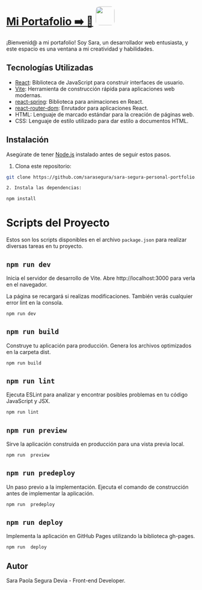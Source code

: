 # [Mi Portafolio ➡️ 💼](https://sarasegura.github.io/sara-segura-personal-portfolio/) <img src="https://github.com/sarasegura/sara-segura-personal-portfolio/assets/137323950/a4fbe15d-b50d-4092-8c11-a9429d737760" width="50" style="border-radius: 10px;">



¡Bienvenid@ a mi portafolio! Soy Sara, un desarrollador web entusiasta, y este espacio es una ventana a mi creatividad y habilidades. 
## Tecnologías Utilizadas

- [React](https://reactjs.org/): Biblioteca de JavaScript para construir interfaces de usuario.
- [Vite](https://vitejs.dev/): Herramienta de construcción rápida para aplicaciones web modernas.
- [react-spring](https://react-spring.io/): Biblioteca para animaciones en React.
- [react-router-dom](https://reactrouter.com/): Enrutador para aplicaciones React.
- HTML: Lenguaje de marcado estándar para la creación de páginas web.
- CSS: Lenguaje de estilo utilizado para dar estilo a documentos HTML.

## Instalación

Asegúrate de tener [Node.js](https://nodejs.org/) instalado antes de seguir estos pasos.

1. Clona este repositorio:

```bash
git clone https://github.com/sarasegura/sara-segura-personal-portfolio.git

2. Instala las dependencias:

npm install


```

# Scripts del Proyecto

Estos son los scripts disponibles en el archivo `package.json` para realizar diversas tareas en tu proyecto.

## `npm run dev`

Inicia el servidor de desarrollo de Vite. Abre http://localhost:3000 para verla en el navegador.

La página se recargará si realizas modificaciones. También verás cualquier error lint en la consola.

```bash
npm run dev
```

## `npm run build`

Construye tu aplicación para producción. Genera los archivos optimizados en la carpeta dist.

```bash
npm run build
```

## `npm run lint`

Ejecuta ESLint para analizar y encontrar posibles problemas en tu código JavaScript y JSX.

```bash
npm run lint
```

## `npm run preview`

Sirve la aplicación construida en producción para una vista previa local.

```bash
npm run  preview
```

## `npm run predeploy`

Un paso previo a la implementación. Ejecuta el comando de construcción antes de implementar la aplicación.

```bash
npm run  predeploy
```

## `npm run deploy`

Implementa la aplicación en GitHub Pages utilizando la biblioteca gh-pages.

```bash
npm run  deploy
```

## Autor

Sara Paola Segura Devia - Front-end Developer.
